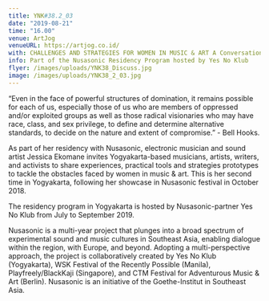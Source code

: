 ```yaml
---
title: YNK#38.2_03
date: "2019-08-21"
time: "16.00"
venue: ArtJog
venueURL: https://artjog.co.id/
with: CHALLENGES AND STRATEGIES FOR WOMEN IN MUSIC & ART A Conversation at the Daily Performance ARTJOG MMXIX convened by Jessica Ekomane
info: Part of the Nusasonic Residency Program hosted by Yes No Klub
flyer: /images/uploads/YNK38_Discuss.jpg
image: /images/uploads/YNK38_2_03.jpg
---
```


“Even in the face of powerful structures of domination, it remains possible for each of us, especially those of us who are members of oppressed and/or exploited groups as well as those radical visionaries who may have race, class, and sex privilege, to define and determine alternative standards, to decide on the nature and extent of compromise.” - Bell Hooks.

As part of her residency with Nusasonic, electronic musician and sound artist Jessica Ekomane invites Yogyakarta-based musicians, artists, writers, and activists to share experiences, practical tools and strategies prototypes to tackle the obstacles faced by women in music & art. This is her second time in Yogyakarta, following her showcase in Nusasonic festival in October 2018.

The residency program in Yogyakarta is hosted by Nusasonic-partner Yes No Klub from July to September 2019.

Nusasonic is a multi-year project that plunges into a broad spectrum of experimental sound and music cultures in Southeast Asia, enabling dialogue within the region, with Europe, and beyond. Adopting a multi-perspective approach, the project is collaboratively created by Yes No Klub (Yogyakarta), WSK Festival of the Recently Possible (Manila), Playfreely/BlackKaji (Singapore), and CTM Festival for Adventurous Music & Art (Berlin). Nusasonic is an initiative of the Goethe-Institut in Southeast Asia.
